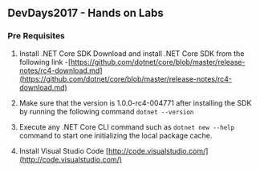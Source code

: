 ## DevDays2017 - Hands on Labs

### Pre Requisites

1. Install .NET Core SDK
Download and install .NET Core SDK  from the following link -[https://github.com/dotnet/core/blob/master/release-notes/rc4-download.md](https://github.com/dotnet/core/blob/master/release-notes/rc4-download.md)

2. Make sure that the version is  1.0.0-rc4-004771 after installing the SDK by running the following command
     ```dotnet --version```
3. Execute any .NET Core CLI command such as ```dotnet new --help``` command to start one initializing the local package cache.

4. Install Visual Studio Code
[http://code.visualstudio.com/](http://code.visualstudio.com/)